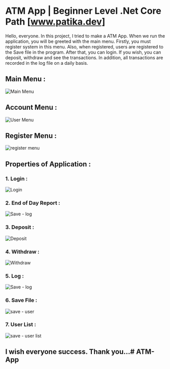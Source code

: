 ﻿# ATM App | Beginner Level .Net Core Path [www.patika.dev]

Hello, everyone. In this project, I tried to make a ATM App. When we run the application, you will be greeted with the main menu. Firstly, you must register system in this menu. Also, when registered, users are registered to the Save file in the program. After that, you can login.  If you wish, you can deposit, withdraw and see the transactions. In addition, all transactions are recorded in the log file on a daily basis.

## Main Menu : 

![Main Menu](https://github.com/ytcaglar/ATM-App/assets/93604446/2e03f63a-f929-4ff0-b4e7-0d5e43b2e8cc)

## Account Menu :

![User Menu](https://github.com/ytcaglar/ATM-App/assets/93604446/1af574fa-26de-4ca8-ac7b-2808258d37d2)

## Register Menu :

![register menu](https://github.com/ytcaglar/ATM-App/assets/93604446/e58394b4-7aaf-4fe3-a461-3decca5497a5)

## Properties of Application :

### 1. Login :

![Login](https://github.com/ytcaglar/ATM-App/assets/93604446/532ea9ac-0d52-45a5-8ad8-be780afc70d4)


### 2. End of Day Report :

![Save - log](https://github.com/ytcaglar/ATM-App/assets/93604446/72d04bf1-ede3-4c93-a15f-122686a317a4)

### 3. Deposit :

![Deposit](https://github.com/ytcaglar/ATM-App/assets/93604446/1ed15a08-71d3-45a1-b244-0631317a5283)

### 4. Withdraw :

![Withdraw](https://github.com/ytcaglar/ATM-App/assets/93604446/25076074-23fe-429b-9fe8-aa1fd6019a15)

### 5. Log :

![Save - log](https://github.com/ytcaglar/ATM-App/assets/93604446/6bc9d455-8d01-4da0-bc19-22822d8b6740)


### 6. Save File :

![save - user](https://github.com/ytcaglar/ATM-App/assets/93604446/b12e8bbb-d8a0-4e50-9bd7-b82ecb7dd7e2)

### 7. User List :

![save - user list](https://github.com/ytcaglar/ATM-App/assets/93604446/55ba8382-eb0a-4ba9-a9a0-183c14091642)



## I wish everyone success. Thank you...# ATM-App
